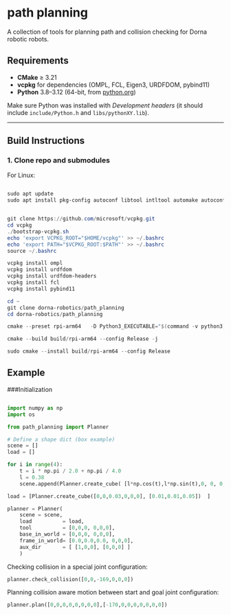 # path planning
A collection of tools for planning path and collision checking for Dorna robotic robots.

## Requirements
- **CMake** ≥ 3.21  
- **vcpkg** for dependencies (OMPL, FCL, Eigen3, URDFDOM, pybind11)  
- **Python** 3.8–3.12 (64-bit, from [python.org](https://www.python.org/downloads/))  

Make sure Python was installed with *Development headers* (it should include `include/Python.h` and `libs/pythonXY.lib`).

---

## Build Instructions

### 1. Clone repo and submodules
For Linux:

```powershell

sudo apt update
sudo apt install pkg-config autoconf libtool intltool automake autoconf-archive gettext


git clone https://github.com/microsoft/vcpkg.git
cd vcpkg
./bootstrap-vcpkg.sh
echo 'export VCPKG_ROOT="$HOME/vcpkg"' >> ~/.bashrc
echo 'export PATH="$VCPKG_ROOT:$PATH"' >> ~/.bashrc
source ~/.bashrc

vcpkg install ompl
vcpkg install urdfdom
vcpkg install urdfdom-headers
vcpkg install fcl
vcpkg install pybind11

cd ~
git clone dorna-robotics/path_planning
cd dorna-robotics/path_planning

cmake --preset rpi-arm64   -D Python3_EXECUTABLE="$(command -v python3)"   -D Python3_INCLUDE_DIR="/usr/include/python3.11"   -D Python3_LIBRARY="/usr/lib/aarch64-linux-gnu/libpython3.11.so"

cmake --build build/rpi-arm64 --config Release -j

sudo cmake --install build/rpi-arm64 --config Release

```


## Example

###Initialization
```python

import numpy as np
import os 

from path_planning import Planner

# Define a shape dict (box example)
scene = []
load = []

for i in range(4):
    t = i * np.pi / 2.0 + np.pi / 4.0
    l = 0.38
    scene.append(Planner.create_cube( [l*np.cos(t),l*np.sin(t),0, 0, 0, 0],[0.05, 0.05, 0.8] ))

load = [Planner.create_cube([0,0,0.03,0,0,0], [0.01,0.01,0.05])  ]

planner = Planner(    
    scene = scene,
    load          = load,
    tool          = [0,0,0, 0,0,0],
    base_in_world = [0,0,0, 0,0,0],
    frame_in_world= [0.0,0.0,0.0, 0,0,0],
    aux_dir       = [ [1,0,0], [0,0,0] ]
    )
```

Checking collision in a special joint configuration:

```python
planner.check_collision([0,0,-169,0,0,0])
```

Planning collision aware motion between start and goal joint configuration:

```python
planner.plan([0,0,0,0,0,0,0,0],[-170,0,0,0,0,0,0,0])
```